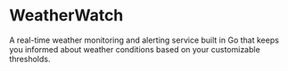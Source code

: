 # WeatherWatch
A real-time weather monitoring and alerting service built in Go that keeps you informed about weather conditions based on your customizable thresholds.
